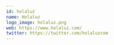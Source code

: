 ```yaml
---
id: holaluz
name: Holaluz
logo_image: holaluz.png
web: https://www.holaluz.com/
twitter: https://twitter.com/holaluzcom
---
```


